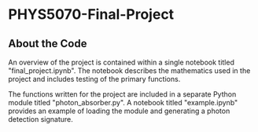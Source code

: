 # PHYS5070-Final-Project

## About the Code ##
An overview of the project is contained within a single notebook titled "final_project.ipynb". The notebook describes the mathematics used in the project and includes testing of the primary functions.

The functions written for the project are included in a separate Python module titled "photon_absorber.py". A notebook titled "example.ipynb" provides an example of loading the module and generating a photon detection signature.
